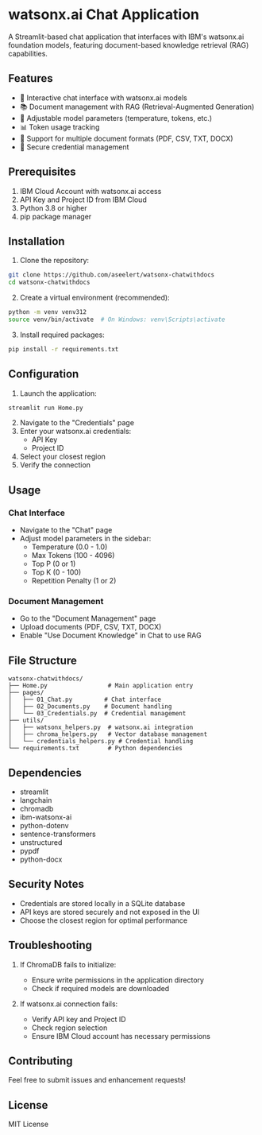 # watsonx.ai Chat Application

A Streamlit-based chat application that interfaces with IBM's watsonx.ai foundation models, featuring document-based knowledge retrieval (RAG) capabilities.

## Features

- 💬 Interactive chat interface with watsonx.ai models
- 📚 Document management with RAG (Retrieval-Augmented Generation)
- 🔧 Adjustable model parameters (temperature, tokens, etc.)
- 📊 Token usage tracking
- 📁 Support for multiple document formats (PDF, CSV, TXT, DOCX)
- 🔐 Secure credential management

## Prerequisites

1. IBM Cloud Account with watsonx.ai access
2. API Key and Project ID from IBM Cloud
3. Python 3.8 or higher
4. pip package manager

## Installation

1. Clone the repository:
```bash
git clone https://github.com/aseelert/watsonx-chatwithdocs
cd watsonx-chatwithdocs
```

2. Create a virtual environment (recommended):
```bash
python -m venv venv312
source venv/bin/activate  # On Windows: venv\Scripts\activate
```

3. Install required packages:
```bash
pip install -r requirements.txt
```

## Configuration

1. Launch the application:
```bash
streamlit run Home.py
```

2. Navigate to the "Credentials" page
3. Enter your watsonx.ai credentials:
   - API Key
   - Project ID
4. Select your closest region
5. Verify the connection

## Usage

### Chat Interface
- Navigate to the "Chat" page
- Adjust model parameters in the sidebar:
  - Temperature (0.0 - 1.0)
  - Max Tokens (100 - 4096)
  - Top P (0 or 1)
  - Top K (0 - 100)
  - Repetition Penalty (1 or 2)

### Document Management
- Go to the "Document Management" page
- Upload documents (PDF, CSV, TXT, DOCX)
- Enable "Use Document Knowledge" in Chat to use RAG

## File Structure

```
watsonx-chatwithdocs/
├── Home.py                 # Main application entry
├── pages/
│   ├── 01_Chat.py         # Chat interface
│   ├── 02_Documents.py    # Document handling
│   └── 03_Credentials.py  # Credential management
├── utils/
│   ├── watsonx_helpers.py  # watsonx.ai integration
│   ├── chroma_helpers.py   # Vector database management
│   └── credentials_helpers.py # Credential handling
└── requirements.txt        # Python dependencies
```

## Dependencies

- streamlit
- langchain
- chromadb
- ibm-watsonx-ai
- python-dotenv
- sentence-transformers
- unstructured
- pypdf
- python-docx

## Security Notes

- Credentials are stored locally in a SQLite database
- API keys are stored securely and not exposed in the UI
- Choose the closest region for optimal performance

## Troubleshooting

1. If ChromaDB fails to initialize:
   - Ensure write permissions in the application directory
   - Check if required models are downloaded

2. If watsonx.ai connection fails:
   - Verify API key and Project ID
   - Check region selection
   - Ensure IBM Cloud account has necessary permissions

## Contributing

Feel free to submit issues and enhancement requests!

## License

MIT License